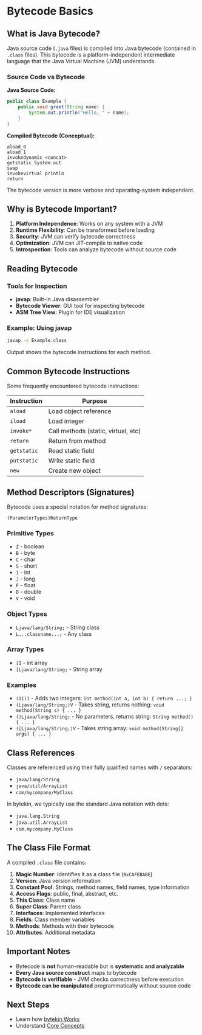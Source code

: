 # Bytecode Basics

## What is Java Bytecode?

Java source code (`.java` files) is compiled into Java bytecode (contained in `.class` files). This bytecode is a platform-independent intermediate language that the Java Virtual Machine (JVM) understands.

### Source Code vs Bytecode

**Java Source Code:**
```java
public class Example {
    public void greet(String name) {
        System.out.println("Hello, " + name);
    }
}
```

**Compiled Bytecode (Conceptual):**
```
aload_0
aload_1
invokedynamic <concat>
getstatic System.out
swap
invokevirtual println
return
```

The bytecode version is more verbose and operating-system independent.

## Why is Bytecode Important?

1. **Platform Independence**: Works on any system with a JVM
2. **Runtime Flexibility**: Can be transformed before loading
3. **Security**: JVM can verify bytecode correctness
4. **Optimization**: JVM can JIT-compile to native code
5. **Introspection**: Tools can analyze bytecode without source code

## Reading Bytecode

### Tools for Inspection

- **javap**: Built-in Java disassembler
- **Bytecode Viewer**: GUI tool for inspecting bytecode
- **ASM Tree View**: Plugin for IDE visualization

### Example: Using javap

```bash
javap -c Example.class
```

Output shows the bytecode instructions for each method.

## Common Bytecode Instructions

Some frequently encountered bytecode instructions:

| Instruction | Purpose |
|-----------|---------|
| `aload` | Load object reference |
| `iload` | Load integer |
| `invoke*` | Call methods (static, virtual, etc) |
| `return` | Return from method |
| `getstatic` | Read static field |
| `putstatic` | Write static field |
| `new` | Create new object |

## Method Descriptors (Signatures)

Bytecode uses a special notation for method signatures:

```
(ParameterTypes)ReturnType
```

### Primitive Types

- `Z` - boolean
- `B` - byte
- `C` - char
- `S` - short
- `I` - int
- `J` - long
- `F` - float
- `D` - double
- `V` - void

### Object Types

- `Ljava/lang/String;` - String class
- `L...classname...;` - Any class

### Array Types

- `[I` - int array
- `[Ljava/lang/String;` - String array

### Examples

- `(II)I` - Adds two integers: `int method(int a, int b) { return ...; }`
- `(Ljava/lang/String;)V` - Takes string, returns nothing: `void method(String s) { ... }`
- `()Ljava/lang/String;` - No parameters, returns string: `String method() { ... }`
- `([Ljava/lang/String;)V` - Takes string array: `void method(String[] args) { ... }`

## Class References

Classes are referenced using their fully qualified names with `/` separators:

- `java/lang/String`
- `java/util/ArrayList`
- `com/mycompany/MyClass`

In bytekin, we typically use the standard Java notation with dots:

- `java.lang.String`
- `java.util.ArrayList`
- `com.mycompany.MyClass`

## The Class File Format

A compiled `.class` file contains:

1. **Magic Number**: Identifies it as a class file (`0xCAFEBABE`)
2. **Version**: Java version information
3. **Constant Pool**: Strings, method names, field names, type information
4. **Access Flags**: public, final, abstract, etc.
5. **This Class**: Class name
6. **Super Class**: Parent class
7. **Interfaces**: Implemented interfaces
8. **Fields**: Class member variables
9. **Methods**: Methods with their bytecode
10. **Attributes**: Additional metadata

## Important Notes

- Bytecode is **not** human-readable but is **systematic and analyzable**
- **Every Java source construct** maps to bytecode
- **Bytecode is verifiable** - JVM checks correctness before execution
- **Bytecode can be manipulated** programmatically without source code

## Next Steps

- Learn how [bytekin Works](./how-it-works.md)
- Understand [Core Concepts](./core-concepts.md)
